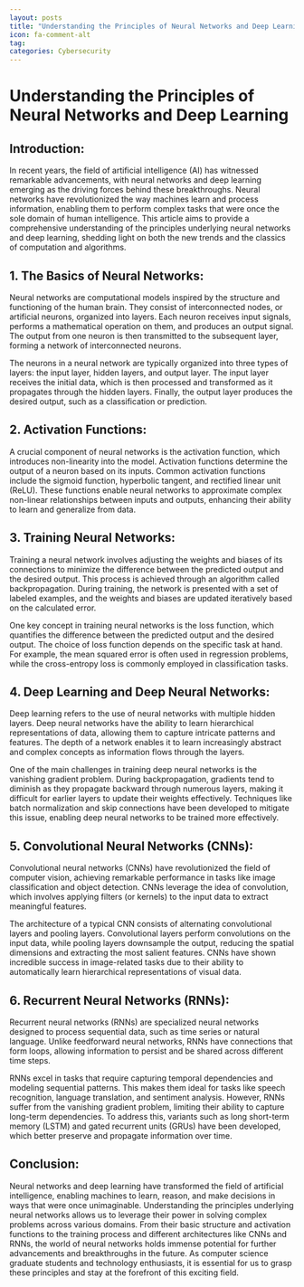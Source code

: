 ```yaml
---
layout: posts
title: "Understanding the Principles of Neural Networks and Deep Learning"
icon: fa-comment-alt
tag:      
categories: Cybersecurity
---
```



# Understanding the Principles of Neural Networks and Deep Learning

## Introduction:

In recent years, the field of artificial intelligence (AI) has witnessed remarkable advancements, with neural networks and deep learning emerging as the driving forces behind these breakthroughs. Neural networks have revolutionized the way machines learn and process information, enabling them to perform complex tasks that were once the sole domain of human intelligence. This article aims to provide a comprehensive understanding of the principles underlying neural networks and deep learning, shedding light on both the new trends and the classics of computation and algorithms.

## 1. The Basics of Neural Networks:

Neural networks are computational models inspired by the structure and functioning of the human brain. They consist of interconnected nodes, or artificial neurons, organized into layers. Each neuron receives input signals, performs a mathematical operation on them, and produces an output signal. The output from one neuron is then transmitted to the subsequent layer, forming a network of interconnected neurons.

The neurons in a neural network are typically organized into three types of layers: the input layer, hidden layers, and output layer. The input layer receives the initial data, which is then processed and transformed as it propagates through the hidden layers. Finally, the output layer produces the desired output, such as a classification or prediction.

## 2. Activation Functions:

A crucial component of neural networks is the activation function, which introduces non-linearity into the model. Activation functions determine the output of a neuron based on its inputs. Common activation functions include the sigmoid function, hyperbolic tangent, and rectified linear unit (ReLU). These functions enable neural networks to approximate complex non-linear relationships between inputs and outputs, enhancing their ability to learn and generalize from data.

## 3. Training Neural Networks:

Training a neural network involves adjusting the weights and biases of its connections to minimize the difference between the predicted output and the desired output. This process is achieved through an algorithm called backpropagation. During training, the network is presented with a set of labeled examples, and the weights and biases are updated iteratively based on the calculated error.

One key concept in training neural networks is the loss function, which quantifies the difference between the predicted output and the desired output. The choice of loss function depends on the specific task at hand. For example, the mean squared error is often used in regression problems, while the cross-entropy loss is commonly employed in classification tasks.

## 4. Deep Learning and Deep Neural Networks:

Deep learning refers to the use of neural networks with multiple hidden layers. Deep neural networks have the ability to learn hierarchical representations of data, allowing them to capture intricate patterns and features. The depth of a network enables it to learn increasingly abstract and complex concepts as information flows through the layers.

One of the main challenges in training deep neural networks is the vanishing gradient problem. During backpropagation, gradients tend to diminish as they propagate backward through numerous layers, making it difficult for earlier layers to update their weights effectively. Techniques like batch normalization and skip connections have been developed to mitigate this issue, enabling deep neural networks to be trained more effectively.

## 5. Convolutional Neural Networks (CNNs):

Convolutional neural networks (CNNs) have revolutionized the field of computer vision, achieving remarkable performance in tasks like image classification and object detection. CNNs leverage the idea of convolution, which involves applying filters (or kernels) to the input data to extract meaningful features.

The architecture of a typical CNN consists of alternating convolutional layers and pooling layers. Convolutional layers perform convolutions on the input data, while pooling layers downsample the output, reducing the spatial dimensions and extracting the most salient features. CNNs have shown incredible success in image-related tasks due to their ability to automatically learn hierarchical representations of visual data.

## 6. Recurrent Neural Networks (RNNs):

Recurrent neural networks (RNNs) are specialized neural networks designed to process sequential data, such as time series or natural language. Unlike feedforward neural networks, RNNs have connections that form loops, allowing information to persist and be shared across different time steps.

RNNs excel in tasks that require capturing temporal dependencies and modeling sequential patterns. This makes them ideal for tasks like speech recognition, language translation, and sentiment analysis. However, RNNs suffer from the vanishing gradient problem, limiting their ability to capture long-term dependencies. To address this, variants such as long short-term memory (LSTM) and gated recurrent units (GRUs) have been developed, which better preserve and propagate information over time.

## Conclusion:

Neural networks and deep learning have transformed the field of artificial intelligence, enabling machines to learn, reason, and make decisions in ways that were once unimaginable. Understanding the principles underlying neural networks allows us to leverage their power in solving complex problems across various domains. From their basic structure and activation functions to the training process and different architectures like CNNs and RNNs, the world of neural networks holds immense potential for further advancements and breakthroughs in the future. As computer science graduate students and technology enthusiasts, it is essential for us to grasp these principles and stay at the forefront of this exciting field.